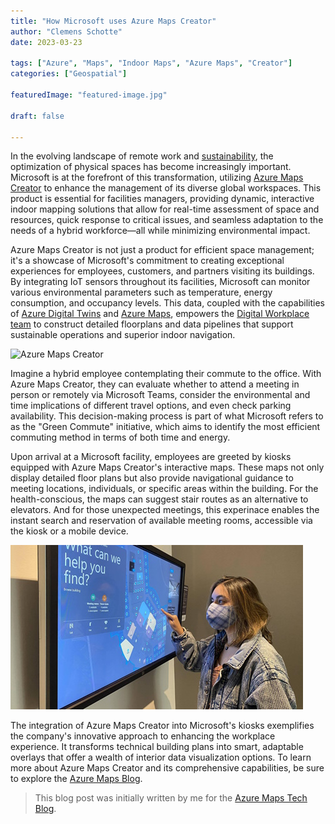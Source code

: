 ```yaml
---
title: "How Microsoft uses Azure Maps Creator"
author: "Clemens Schotte"
date: 2023-03-23

tags: ["Azure", "Maps", "Indoor Maps", "Azure Maps", "Creator"]
categories: ["Geospatial"]

featuredImage: "featured-image.jpg"

draft: false

---
```


In the evolving landscape of remote work and [sustainability](https://www.microsoft.com/en-us/sustainability/approach), the optimization of physical spaces has become increasingly important. Microsoft is at the forefront of this transformation, utilizing [Azure Maps Creator](https://aka.ms/azuremapscreator) to enhance the management of its diverse global workspaces. This product is essential for facilities managers, providing dynamic, interactive indoor mapping solutions that allow for real-time assessment of space and resources, quick response to critical issues, and seamless adaptation to the needs of a hybrid workforce—all while minimizing environmental impact.

Azure Maps Creator is not just a product for efficient space management; it's a showcase of Microsoft's commitment to creating exceptional experiences for employees, customers, and partners visiting its buildings. By integrating IoT sensors throughout its facilities, Microsoft can monitor various environmental parameters such as temperature, energy consumption, and occupancy levels. This data, coupled with the capabilities of [Azure Digital Twins](https://learn.microsoft.com/en-us/azure/digital-twins/overview) and [Azure Maps](https://azuremaps.com/), empowers the [Digital Workplace team](https://www.microsoft.com/insidetrack/blog/transforming-microsoft-buildings-with-iot-technology-and-indoor-mapping/) to construct detailed floorplans and data pipelines that support sustainable operations and superior indoor navigation.

![Azure Maps Creator](AzureMapsCreator.gif)

Imagine a hybrid employee contemplating their commute to the office. With Azure Maps Creator, they can evaluate whether to attend a meeting in person or remotely via Microsoft Teams, consider the environmental and time implications of different travel options, and even check parking availability. This decision-making process is part of what Microsoft refers to as the "Green Commute" initiative, which aims to identify the most efficient commuting method in terms of both time and energy.

Upon arrival at a Microsoft facility, employees are greeted by kiosks equipped with Azure Maps Creator's interactive maps. These maps not only display detailed floor plans but also provide navigational guidance to meeting locations, individuals, or specific areas within the building. For the health-conscious, the maps can suggest stair routes as an alternative to elevators. And for those unexpected meetings, this experinace enables the instant search and reservation of available meeting rooms, accessible via the kiosk or a mobile device.

![kiosks](kiosks.jpg)

The integration of Azure Maps Creator into Microsoft's kiosks exemplifies the company's innovative approach to enhancing the workplace experience. It transforms technical building plans into smart, adaptable overlays that offer a wealth of interior data visualization options. To learn more about Azure Maps Creator and its comprehensive capabilities, be sure to explore the [Azure Maps Blog](https://blog.azuremaps.com).

> This blog post was initially written by me for the [Azure Maps Tech Blog](https://blog.azuremaps.com).
